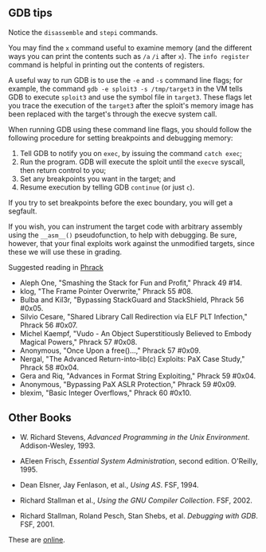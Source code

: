 GDB tips
--------

Notice the `disassemble` and `stepi` commands.

You may find the `x` command useful to examine memory (and the
different ways you can print the contents such as `/a` `/i`
after `x`). The `info register` command is helpful in printing
out the contents of registers.

A useful way to run GDB is to use the `-e` and `-s` command line flags;
for example, the command `gdb -e sploit3 -s /tmp/target3` in the VM
tells GDB to execute `sploit3` and use the symbol file in `target3`.
These flags let you trace the execution of the `target3` after the
sploit's memory image has been replaced with the target's through the
execve system call.

When running GDB using these command line flags, you should follow
the following procedure for setting breakpoints and debugging memory:

1. Tell GDB to notify you on `exec`, by issuing the command `catch exec`;
2. Run the program. GDB will execute the sploit until the `execve`
   syscall, then return control to you;
3. Set any breakpoints you want in the target; and
4. Resume execution by telling GDB `continue` (or just `c`).

If you try to set breakpoints before the exec boundary, you will
get a segfault.

If you wish, you can instrument the target code with arbitrary
assembly using the `__asm__()` pseudofunction, to help with debugging.
Be sure, however, that your final exploits work against the unmodified
targets, since these we will use these in grading.

Suggested reading in [Phrack](http://www.phrack.org)

- Aleph One, "Smashing the Stack for Fun and Profit," Phrack 49 #14.
- klog, "The Frame Pointer Overwrite," Phrack 55 #08.
- Bulba and Kil3r, "Bypassing StackGuard and StackShield, Phrack 56 #0x05.
- Silvio Cesare, "Shared Library Call Redirection via ELF PLT Infection," Phrack 56 #0x07.
- Michel Kaempf, "Vudo - An Object Superstitiously Believed to Embody Magical Powers," Phrack 57 #0x08.
- Anonymous, "Once Upon a free()...," Phrack 57 #0x09.
- Nergal, "The Advanced Return-into-lib(c) Exploits: PaX Case Study," Phrack 58 #0x04.
- Gera and Riq, "Advances in Format String Exploiting," Phrack 59 #0x04.
- Anonymous, "Bypassing PaX ASLR Protection," Phrack 59 #0x09.
- blexim, "Basic Integer Overflows," Phrack 60 #0x10.

Other Books
-----------

- W. Richard Stevens, _Advanced Programming in the Unix Environment_.  Addison-Wesley, 1993.
- AEleen Frisch, _Essential System Administration_, second edition.  O'Reilly, 1995.

- Dean Elsner, Jay Fenlason, et al., _Using AS_.  FSF, 1994.
- Richard Stallman et al., _Using the GNU Compiler Collection_. FSF, 2002.
- Richard Stallman, Roland Pesch, Stan Shebs, et al. _Debugging with GDB_.  FSF, 2001.

These are [online](http://www.gnu.org/manual/manual.html).

